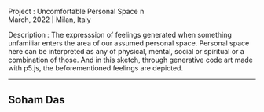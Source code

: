 Project : Uncomfortable Personal Space n\
March, 2022 | Milan, Italy

Description : The expresssion of feelings generated when something unfamiliar enters the area of our assumed personal space. Personal space here can be interpreted as any of physical, mental, social or spiritual or a combination of those. And in this sketch, through generative code art made with p5.js, the beforementioned feelings are depicted.

---------------------------------------
Soham Das
---------------------------------------
